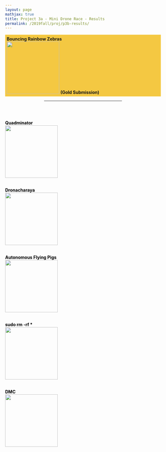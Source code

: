 ```yaml
---
layout: page
mathjax: true
title: Project 3a - Mini Drone Race - Results
permalink: /2019fall/proj/p3b-results/
---
```



<!-- Gold -->
<p style="background-color:#f4c842; padding:5px">
<b>Bouncing Rainbow Zebras</b><br>
<a href="/Reports/p3/holumerik.pdf"> 
<img src="/Reports/p3/holumerik.jpg" height="170"></a>
<b>(Gold Submission)<br>

<!-- Other Submissions -->

<p></p>

<center>
<hr width="50%">
</center>
<br><br>

<font color="black">

<b><b>Quadminator</b><br>
</b><a href="/Reports/p3/carrilloestefany.pdf"> 
<img src="/Reports/p3/carrilloestefany.jpg" height="170"></a>
<br><br>

<b><b>Dronacharaya</b><br>
</b><a href="/Reports/p3/dorbalavishnu.pdf"> 
<img src="/Reports/p3/dorbalavishnu.jpg" height="170"></a>
<br><br>

<b><b>Autonomous Flying Pigs</b><br>
</b><a href="/Reports/p3/lumbaravi.pdf"> 
<img src="/Reports/p3/lumbaravi.jpg" height="170"></a>
<br><br>

<b><b><text>sudo rm -rf *</text></b><br>
</b><a href="/Reports/p3/rehmnicholas.pdf"> 
<img src="/Reports/p3/rehmnicholas.jpg" height="170"></a>
<br><br>


<b><b>DMC</b><br>
</b><a href="/Reports/p3/semenovilya.pdf"> 
<img src="/Reports/p3/semenovilya.jpg" height="170"></a>
<br><br>
